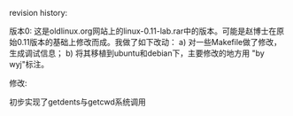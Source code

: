 revision history:

版本0: 这是oldlinux.org网站上的linux-0.11-lab.rar中的版本。可能是赵博士在原始0.11版本的基础上修改而成。我做了如下改动：
    a) 对一些Makefile做了修改，生成调试信息；
    b) 将其移植到ubuntu和debian下，主要修改的地方用 "by wyj"标注。

修改:

初步实现了getdents与getcwd系统调用

